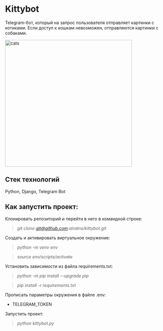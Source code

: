 # Kittybot

Telegram-бот, который на запрос пользователя отправляет картинки с котиками. Если доступ к кошкам невозможен, отправляются картинки с собаками.

<img width="414" alt="cats" src="https://user-images.githubusercontent.com/96816183/182935591-18de4c93-7392-44c3-84d4-1fbb96610f20.png">

## **Стек технологий**

Python, Django, Telegram Bot

## **Как запустить проект:**

Клонировать репозиторий и перейти в него в командной строке:

>*git clone git@github.com:airatns/kittybot.git*

Cоздать и активировать виртуальное окружение:

>*python -m venv env*

>*source env/scripts/activate*

Установить зависимости из файла requirements.txt:

>*python -m pip install --upgrade pip*

>*pip install -r requirements.txt*

Прописать параметры окружения в файле .env:

* TELEGRAM_TOKEN

Запустить проект:

>*python kittybot.py*
